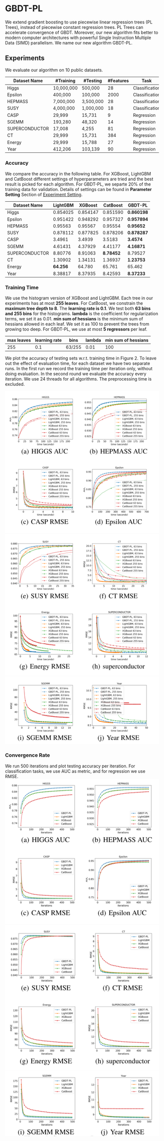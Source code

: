 # GBDT-PL
We extend gradient boosting to use piecewise linear regression trees (PL Trees), 
instead of piecewise constant regression trees. PL Trees can accelerate convergence of
GBDT. Moreover, our new algorithm fits better to modern computer architectures with powerful
Single Instruction Multiple Data (SIMD) parallelism. We name our new algorithm GBDT-PL.

## Experiments 
We evaluate our algorithm on 10 public datasets.


|Dataset Name| #Training | #Testing | #Features |      Task      | Link |
|------------|------------|----------|-----------|----------------|------|
|    Higgs   | 10,000,000 | 500,000  |     28    | Classification | [higgs](https://archive.ics.uci.edu/ml/datasets/HIGGS) |
|   Epsilon  | 400,000 | 100,000  |     2000    | Classification | [epsilon](https://www.csie.ntu.edu.tw/~cjlin/libsvmtools/datasets/binary.html) |
|  HEPMASS   | 7,000,000 | 3,500,000 | 28 | Classification | [hepmass](https://archive.ics.uci.edu/ml/datasets/HEPMASS)|
|  SUSY   | 4,000,000 | 1,000,000 | 18 | Classification | [susy](https://archive.ics.uci.edu/ml/datasets/SUSY)|
| CASP | 29,999 | 15,731 | 9 | Regression | [casp](https://archive.ics.uci.edu/ml/datasets/Physicochemical+Properties+of+Protein+Tertiary+Structure) |
| SGEMM | 193,280 | 48,320 | 14 | Regression | [sgemm](https://archive.ics.uci.edu/ml/datasets/SGEMM+GPU+kernel+performance) |
| SUPERCONDUCTOR | 17,008 | 4,255 | 81 | Regression | [superconductor](https://archive.ics.uci.edu/ml/datasets/Superconductivty+Data) |
| CT | 29,999 | 15,731 | 384 | Regression | [ct](https://archive.ics.uci.edu/ml/datasets/Relative+location+of+CT+slices+on+axial+axis) |
| Energy | 29,999 | 15,788 | 27 | Regression | [energy](https://archive.ics.uci.edu/ml/datasets/Energy+efficiency) |
| Year | 412,206 | 103,139 | 90 | Regression | [year](https://archive.ics.uci.edu/ml/datasets/YearPredictionMSD) |

### Accuracy 
We compare the accuracy in the following table. For XGBoost, LightGBM and CatBoost different settings of hyperparameters are tried and the best result is picked for each algorithm. For GBDT-PL, we separte 20% of the training data for validation. Details of settings can be found in **Parameter Setting** Section of [Experiment Setting](https://github.com/GBDT-PL/GBDT-PL/blob/master/docs/supple.pdf).

|Dataset Name| LightGBM | XGBoost | CatBoost |      GBDT-PL      | 
|------------|------------|----------|-----------|----------------|
|    Higgs   | 0.854025 | 0.854147  |     0.851590    | **0.860198** | 
|   Epsilon  | 0.951422 | 0.948292  |     0.957327    | **0.957894** | 
|  HEPMASS   | 0.95563 | 0.95567 | 0.95554 | **0.95652** | 
|  SUSY   | 0.878112 | 0.877825 | 0.878206 | **0.878287** |
| CASP | 3.4961 | 3.4939 | 3.5183 | **3.4574** | 
| SGEMM | 4.61431 | 4.37929 | 4.41177 | **4.16871** | 
| SUPERCONDUCTOR | 8.80776 | 8.91063 | **8.78452** | 8.79527 | 
| CT | 1.30902 | 1.34131 | 1.36937 | **1.23753** | 
| Energy | **64.256** | 64.780 | 65.761 | 65.462 | 
| Year | 8.38817 | 8.37935 | 8.42593 | **8.37233** | 

### Training Time
We use the histogram version of XGBoost and LightGBM. Each tree in our experiments has at most **255 leaves**. For CatBoost, we constrain the **maximum tree depth to 8**. The **learning rate is 0.1**. We test both **63 bins and 255 bins** for the histograms. **lambda** is the coefficient for regularization terms, we set it as 0.01. **min sum of hessians** is the minimum sum of hessians allowed in each leaf. We set it as 100 to prevent the trees from growing too deep. For GBDT-PL, we use at most **5 regressors** per leaf. 

|max leaves | learning rate | bins | lambda | min sum of hessians |
|-----------|---------------|------|-----------|---------------------|
|255 | 0.1 | 63/255 | 0.01 | 100 |

We plot the accuracy of testing sets w.r.t. training time in Figure 2. To leave out the effect of evaluation time, for each dataset we have two separate runs. In the first run we record the training time per iteration only, without doing evaluation. In the second round we evaluate the accuracy every iteration. We use 24 threads for all algorithms. The preprocessing time is excluded. 

![](https://github.com/GBDT-PL/GBDT-PL/raw/master/figures/training-time-1.png)
![](https://github.com/GBDT-PL/GBDT-PL/raw/master/figures/training-time-2.png)
![](https://github.com/GBDT-PL/GBDT-PL/raw/master/figures/training-time-3.png)

### Convergence Rate
We run 500 iterations and plot testing accuracy per iteration.  For classification tasks, we use AUC as metric, and for regression we use RMSE.
![](https://github.com/GBDT-PL/GBDT-PL/raw/master/figures/convergence-1.png) 
![](https://github.com/GBDT-PL/GBDT-PL/raw/master/figures/convergence-2.png) 
![](https://github.com/GBDT-PL/GBDT-PL/raw/master/figures/convergence-3.png) 
